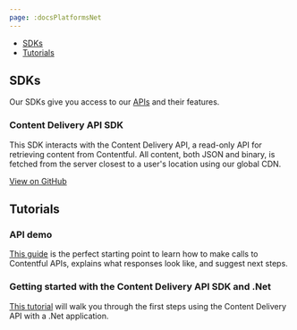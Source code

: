 ```yaml
---
page: :docsPlatformsNet
---
```


- [SDKs](#sdks)
- [Tutorials](#tutorials)

## SDKs

Our SDKs give you access to our [APIs](/developers/docs/concepts/apis/) and their features.

### Content Delivery API SDK

This SDK interacts with the Content Delivery API, a read-only API for retrieving content from Contentful. All content, both JSON and binary, is fetched from the server closest to a user's location using our global CDN.

[View on GitHub](https://github.com/contentful/contentful.net)


## Tutorials

### API demo

[This guide](/developers/api-demo/curl/) is the perfect starting point to learn how to make calls to Contentful APIs, explains what responses look like, and suggest next steps.

### Getting started with the Content Delivery API SDK and .Net

[This tutorial](https://contentful.github.io/contentful.net-docs/articles/intro.html) will walk you through the first steps using the Content Delivery API with a .Net application.
